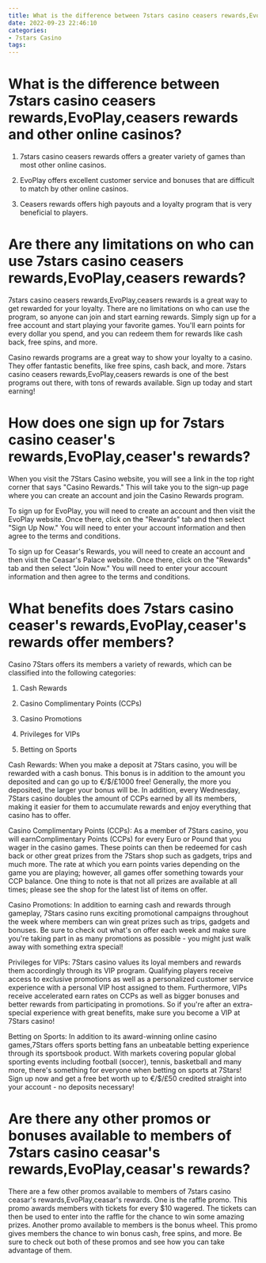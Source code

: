 ```yaml
---
title: What is the difference between 7stars casino ceasers rewards,EvoPlay,ceasers rewards and other online casinos
date: 2022-09-23 22:46:10
categories:
- 7stars Casino
tags:
---
```



#  What is the difference between 7stars casino ceasers rewards,EvoPlay,ceasers rewards and other online casinos?

1) 7stars casino ceasers rewards offers a greater variety of games than most other online casinos.

2) EvoPlay offers excellent customer service and bonuses that are difficult to match by other online casinos.

3) Ceasers rewards offers high payouts and a loyalty program that is very beneficial to players.

#  Are there any limitations on who can use 7stars casino ceasers rewards,EvoPlay,ceasers rewards?

7stars casino ceasers rewards,EvoPlay,ceasers rewards is a great way to get rewarded for your loyalty. There are no limitations on who can use the program, so anyone can join and start earning rewards. Simply sign up for a free account and start playing your favorite games. You'll earn points for every dollar you spend, and you can redeem them for rewards like cash back, free spins, and more.

Casino rewards programs are a great way to show your loyalty to a casino. They offer fantastic benefits, like free spins, cash back, and more. 7stars casino ceasers rewards,EvoPlay,ceasers rewards is one of the best programs out there, with tons of rewards available. Sign up today and start earning!

#  How does one sign up for 7stars casino ceaser's rewards,EvoPlay,ceaser's rewards?

When you visit the 7Stars Casino website, you will see a link in the top right corner that says "Casino Rewards." This will take you to the sign-up page where you can create an account and join the Casino Rewards program.



To sign up for EvoPlay, you will need to create an account and then visit the EvoPlay website. Once there, click on the "Rewards" tab and then select "Sign Up Now." You will need to enter your account information and then agree to the terms and conditions.



To sign up for Ceasar's Rewards, you will need to create an account and then visit the Ceasar's Palace website. Once there, click on the "Rewards" tab and then select "Join Now." You will need to enter your account information and then agree to the terms and conditions.

#  What benefits does 7stars casino ceaser's rewards,EvoPlay,ceaser's rewards offer members?

Casino 7Stars offers its members a variety of rewards, which can be classified into the following categories:

1. Cash Rewards

2. Casino Complimentary Points (CCPs)

3. Casino Promotions

4. Privileges for VIPs

5. Betting on Sports


Cash Rewards: When you make a deposit at 7Stars casino, you will be rewarded with a cash bonus. This bonus is in addition to the amount you deposited and can go up to €/$/£1000 free! Generally, the more you deposited, the larger your bonus will be.  In addition, every Wednesday, 7Stars casino doubles the amount of CCPs earned by all its members, making it easier for them to accumulate rewards and enjoy everything that casino has to offer.

 Casino Complimentary Points (CCPs): As a member of 7Stars casino, you will earnComplimentary Points (CCPs) for every Euro or Pound that you wager in the casino games. These points can then be redeemed for cash back or other great prizes from the 7Stars shop such as gadgets, trips and much more. The rate at which you earn points varies depending on the game you are playing; however, all games offer something towards your CCP balance.  One thing to note is that not all prizes are available at all times; please see the shop for the latest list of items on offer.

 Casino Promotions: In addition to earning cash and rewards through gameplay, 7Stars casino runs exciting promotional campaigns throughout the week where members can win great prizes such as trips, gadgets and bonuses. Be sure to check out what's on offer each week and make sure you're taking part in as many promotions as possible - you might just walk away with something extra special!

Privileges for VIPs: 7Stars casino values its loyal members and rewards them accordingly through its VIP program. Qualifying players receive access to exclusive promotions as well as a personalized customer service experience with a personal VIP host assigned to them. Furthermore, VIPs receive accelerated earn rates on CCPs as well as bigger bonuses and better rewards from participating in promotions. So if you're after an extra-special experience with great benefits, make sure you become a VIP at 7Stars casino!

Betting on Sports: In addition to its award-winning online casino games,7Stars offers sports betting fans an unbeatable betting experience through its sportsbook product. With markets covering popular global sporting events including football (soccer), tennis, basketball and many more, there's something for everyone when betting on sports at 7Stars! Sign up now and get a free bet worth up to €/$/£50 credited straight into your account - no deposits necessary!

#  Are there any other promos or bonuses available to members of 7stars casino ceasar's rewards,EvoPlay,ceasar's rewards?

There are a few other promos available to members of 7stars casino ceasar's rewards,EvoPlay,ceasar's rewards. One is the raffle promo. This promo awards members with tickets for every $10 wagered. The tickets can then be used to enter into the raffle for the chance to win some amazing prizes. Another promo available to members is the bonus wheel. This promo gives members the chance to win bonus cash, free spins, and more. Be sure to check out both of these promos and see how you can take advantage of them.
